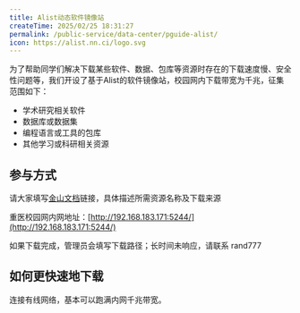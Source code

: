 ```yaml
---
title: Alist动态软件镜像站
createTime: 2025/02/25 18:31:27
permalink: /public-service/data-center/pguide-alist/
icon: https://alist.nn.ci/logo.svg
---
```


为了帮助同学们解决下载某些软件、数据、包库等资源时存在的下载速度慢、安全性问题等，我们开设了基于Alist的软件镜像站，校园网内下载带宽为千兆，征集范围如下：

* 学术研究相关软件
* 数据库或数据集
* 编程语言或工具的包库
* 其他学习或科研相关资源

## 参与方式
请大家填写[金山文档](https://www.kdocs.cn/l/crT33WW5UIT9)链接，具体描述所需资源名称及下载来源

重医校园网内网地址：[http://192.168.183.171:5244/](http://192.168.183.171:5244/)

如果下载完成，管理员会填写下载路径；长时间未响应，请联系 rand777

## 如何更快速地下载

连接有线网络，基本可以跑满内网千兆带宽。

<ImageCard  image="/src/2025-03-13_21-37-44.png"  href="/"></ImageCard>